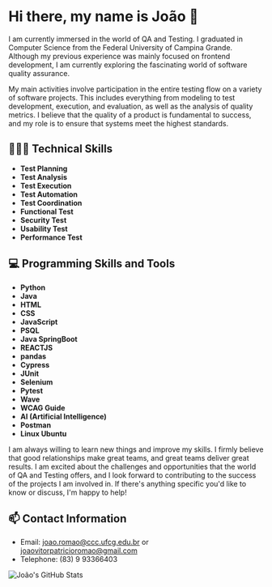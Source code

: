 # Hi there, my name is João 👋

I am currently immersed in the world of QA and Testing. I graduated in Computer Science from the Federal University of Campina Grande. Although my previous experience was mainly focused on frontend development, I am currently exploring the fascinating world of software quality assurance.

My main activities involve participation in the entire testing flow on a variety of software projects. This includes everything from modeling to test development, execution, and evaluation, as well as the analysis of quality metrics. I believe that the quality of a product is fundamental to success, and my role is to ensure that systems meet the highest standards.

## 👨🏼‍💻 Technical Skills

- **Test Planning**
- **Test Analysis**
- **Test Execution**
- **Test Automation**
- **Test Coordination**
- **Functional Test**
- **Security Test**
- **Usability Test**
- **Performance Test**

## 💻 Programming Skills and Tools

- **Python**
- **Java**
- **HTML**
- **CSS**
- **JavaScript**
- **PSQL**
- **Java SpringBoot**
- **REACTJS**
- **pandas**
- **Cypress**
- **JUnit**
- **Selenium**
- **Pytest**
- **Wave**
- **WCAG Guide**
- **AI (Artificial Intelligence)**
- **Postman**
- **Linux Ubuntu**

I am always willing to learn new things and improve my skills. I firmly believe that good relationships make great teams, and great teams deliver great results. I am excited about the challenges and opportunities that the world of QA and Testing offers, and I look forward to contributing to the success of the projects I am involved in. If there's anything specific you'd like to know or discuss, I'm happy to help!

## 📫 Contact Information

- Email: [joao.romao@ccc.ufcg.edu.br](mailto:joao.romao@ccc.ufcg.edu.br) or [joaovitorpatricioromao@gmail.com](mailto:joaovitorpatricioromao@gmail.com)
- Telephone: (83) 9 93366403

![João's GitHub Stats](https://github-readme-stats.vercel.app/api?username=joaovpr&show_icons=true&theme=dark)

